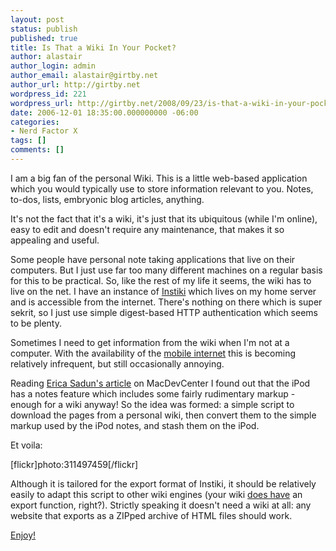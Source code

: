```yaml
---
layout: post
status: publish
published: true
title: Is That a Wiki In Your Pocket?
author: alastair
author_login: admin
author_email: alastair@girtby.net
author_url: http://girtby.net
wordpress_id: 221
wordpress_url: http://girtby.net/2008/09/23/is-that-a-wiki-in-your-pocket
date: 2006-12-01 18:35:00.000000000 -06:00
categories:
- Nerd Factor X
tags: []
comments: []
---
```

I am a big fan of the personal Wiki. This is a little web-based application which you would typically use to store information relevant to you. Notes, to-dos, lists, embryonic blog articles, anything.

It's not the fact that it's a wiki, it's just that its ubiquitous (while I'm online), easy to edit and doesn't require any maintenance, that makes it so appealing and useful.

Some people have personal note taking applications that live on their computers. But I just use far too many different machines on a regular basis for this to be practical. So, like the rest of my life it seems, the wiki has to live on the net. I have an instance of [Instiki](http://instiki.org) which lives on my home server and is accessible from the internet. There's nothing on there which is super sekrit, so I just use simple digest-based HTTP authentication which seems to be plenty.

Sometimes I need to get information from the wiki when I'm not at a computer. With the availability of the [mobile internet](/articles/2006/07/02/the-phoney-internet) this is becoming relatively infrequent, but still occasionally annoying.

Reading [Erica Sadun's article](http://www.macdevcenter.com/pub/a/mac/2006/11/28/building-interactive-ipod-experiences.html) on MacDevCenter I found out that the iPod has a notes feature which includes some fairly rudimentary markup - enough for a wiki anyway! So the idea was formed: a simple script to download the pages from a personal wiki, then convert them to the simple markup used by the iPod notes, and stash them on the iPod.

Et voila:

[flickr]photo:311497459[/flickr]

Although it is tailored for the export format of Instiki, it should be relatively easily to adapt this script to other wiki engines (your wiki [does have](/articles/2006/08/14/towards-a-common-blog-export-format) an export function, right?). Strictly speaking it doesn't need a wiki at all: any website that exports as a ZIPped archive of HTML files should work.

[Enjoy!](/offerings/wikipod)
